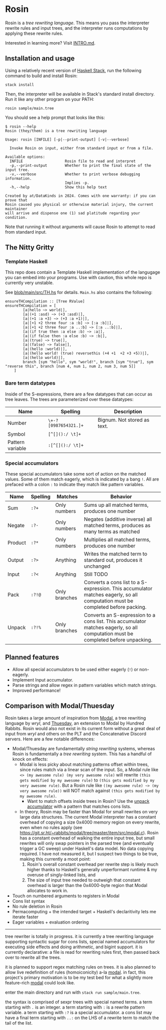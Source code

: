 # Rosin

Rosin is a *tree rewriting language*. This means you pass the interpreter rewrite rules and input trees, and the interpreter runs computations by applying these rewrite rules.

Interested in learning more? Visit [INTRO.md](./INTRO.md).

## Installation and usage

Using a relatively recent version of [Haskell Stack](https://docs.haskellstack.org/en/stable/), run the following command to build and install Rosin:
```
stack install
```

Then, the interpreter will be available in Stack's standard install directory. Run it like any other program on your PATH:
```
rosin sample/main.tree
```

You should see a help prompt that looks like this: 

```
$ rosin --help
Rosin (they/them) is a tree rewriting language

Usage: rosin [INFILE] [-p|--print-output] [-v|--verbose]

  Invoke Rosin on input, either from standard input or from a file.

Available options:
  INFILE                   Rosin file to read and interpret
  -p,--print-output        Whether to print the final state of the input tree.
  -v,--verbose             Whether to print verbose debugging information.
                           Implies -p.
  -h,--help                Show this help text

Created by at/DataKinds in 2024. Comes with one warranty: if you can prove that
Rosin caused you physical or otherwise material injury, the current maintainer
will arrive and dispense one (1) sad platitude regarding your condition.
```

Note that running it without arguments will cause Rosin to attempt to read from standard input.

## The Nitty Gritty

### Template Haskell

This repo does contain a Template Haskell implementation of the langugage you can embed into your programs. Use with caution, this whole repo is currently very unstable.

See [blob/main/src/TH.hs](blob/main/src/TH.hs) for details. `Main.hs` also contains the following:

```
ensureTHCompilation :: [Tree RValue]
ensureTHCompilation = [
        [a|hello ~> world|],
        [a|(+1 :asd) ~> (+3 :asd)|],
        [a|(+1 :a +3) ~> (+3 :a +1)|],
        [a|[+1 +2 three four :a :b] ~> [:a :b]|],
        [a|[+1 +2 three four :a ..:b] ~> [:a ..:b]|],
        [a|(if true then :a else :b) ~> :a|],
        [a|(if false then :a else :b) ~> :b|],
        [a|(true) ~> true|],
        [a|(false) ~> false|],
        [a|(hello :world)|],
        [a|(hello world! (true) reversethis (+4 +1  +2 +3 +5))|],
        [a|(hello world)|],
        branch [sym "hello", sym "world!", branch [sym "true"], sym "reverse this", branch [num 4, num 1, num 2, num 3, num 5]]
    ]
```


### Bare term datatypes

Inside of the S-expressions, there are a few datatypes that can occur as tree leaves. The trees are parameterized over these datatypes:

| Name | Spelling | Description |
|------|----------|-------------|
| Number | `\+-?[0987654321.]+` | Bignum. Not stored as text.
| Symbol | `[^[]():/ \t]+` | 
| Pattern variable | `:[^[]():/ \t]+` | 

### Special accumulators

These special accumulators take some sort of action on the matched values. Some of them match eagerly, which is indicated by a bang `!`. All are prefaced with a colon `:` to indicate they match like pattern variables.

| Name | Spelling | Matches | Behavior |
|------|----------|---------|----------|
| Sum | `:?+` | Only numbers | Sums up all matched terms, produces one number | 
| Negate | `:?-` | Only numbers | Negates (additive inverse) all matched terms, produces as many terms as matched | 
| Product | `:?*` | Only numbers | Multiplies all matched terms,  produces one number | 
| Output | `:?>` | Anything | Writes the matched term to standard out, produces it unchanged | 
| Input | `:?<` | Anything | Still TODO | 
| Pack | `:?!@` | Only branches | Converts a cons list to a S-expression. This accumulator matches eagerly, so all computation must be completed before packing. | 
| Unpack | `:?!%` | Only branches | Converts an S-expression to a cons list. This accumulator matches eagerly, so all computation must be completed before unpacking. | 


## Planned features
* Allow all special accumulators to be used either eagerly (`!`) or non-eagerly.
* Implement Input accumulator.
* Parse strings and allow regex in pattern variables which match strings.
* Improved performance!

## Comparison with Modal/Thuesday

Rosin takes a large amount of inspiration from [Modal](https://wryl.tech/projects/modal.html), a tree rewriting language by *wryl*, and [Thuesday](https://wiki.xxiivv.com/site/modal), an extension to Modal by Hundred Rabbits. Rosin would also not exist in its current form without a great deal of input from *wryl* and others on the PLT and the Concatenative Discord servers. Here are a few notable differences:

* Modal/Thuesday are fundamentally *string rewriting* systems, whereas Rosin is fundamentally a *tree rewriting* system. This has a handful of knock on effects:
  * Modal is less picky about matching patterns offset within trees, since rules match via a linear scan of the input. So, a Modal rule like `<> (my awesome rule) (my very awesome rule)` will rewrite `(this gets modified by my awesome rule)` to `(this gets modified by my very awesome rule)`. But a Rosin rule like `((my awesome rule) ~> (my very awesome rule))` will NOT match against `(this gets modified by my awesome rule)`. 
    * Want to match offsets inside trees in Rosin? Use the [unpack accumulator](README.md#special-accumulators) with a pattern that matches cons lists.
  * In theory, Rosin may be faster than Modal for small rewrites on very large data structures. The current Modal interpreter has a constant overhead of copying a size 0x4000 memory region on every rewrite, even when no rules apply (see https://git.sr.ht/~rabbits/modal/tree/master/item/src/modal.c). Rosin has a constant overhead of walking the entire input tree, but small rewrites will only swap pointers in the parsed tree (and eventually trigger a GC sweep) under Haskell's data model. No data copying required. I have not measured it, but I suspect two things to be true, making this currently a moot point: 
    1. Rosin's overall constant overhead per rewrite step is likely much higher thanks to Haskell's generally unperformant runtime & my overuse of singly-linked lists, and
    2. The size of input tree needed to outweigh that constant overhead is larger than the 0x4000-byte region that Modal allocates to work in.
* Touch on numbered arguments to registers in Modal
* Cons list syntax
* No rule deletion in Rosin
* Permacomputing + the intended target + Haskell's declaritivity lets me iterate faster
* Eager variables + evaluation ordering

---

tree rewriter is totally in progress. it is currently a tree rewriting language supporting syntactic sugar for cons lists, special named accumulators for executing side effects and doing arithmetic, and bigint support. it is currently declarative: a file is read for rewriting rules first, then passed back over to rewrite all the trees.

it is planned to support regex matching rules on trees. it is also planned to allow live redefinition of rules (homoiconicity) a-la [modal](https://wiki.xxiivv.com/site/modal). in fact, this project's primary motivation is to be my test bed for what a slightly more feature-rich [modal](https://wiki.xxiivv.com/site/modal) could look like. 

enter the main directory and run with `stack run sample/main.tree`. 

the syntax is comprised of sexpr trees with special named terms. a term starting with `.` is an integer. a term starting with `:` is a rewrite pattern variable. a term starting with `:?` is a special accumulator. a cons list may have a final term starting with `..:` on the LHS of a rewrite term to match the tail of the list. 